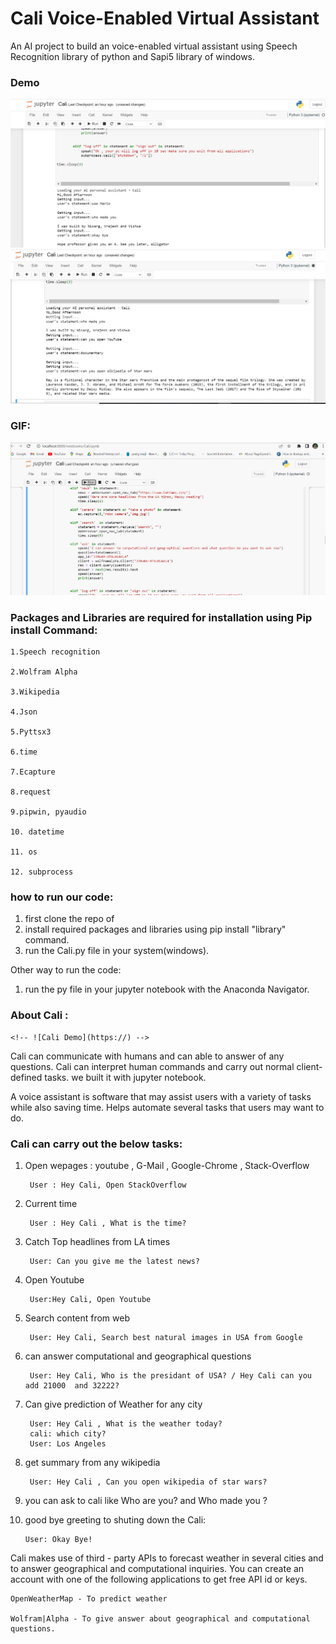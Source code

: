 Cali Voice-Enabled Virtual Assistant
====================================

An AI project to build an voice-enabled virtual assistant using Speech
Recognition library of python and Sapi5 library of windows.

### Demo

![cali-demo](Cali2.png) ![cali-demo2](Cali1.png)

### GIF:

![Cali-gif](https://github.com/Nisargpatel20/Cali-Voice-Enabled-Virutal-Assistant/blob/main/Cali-demo2.gif)

### Packages and Libraries are required for installation using Pip install Command:

    1.Speech recognition

    2.Wolfram Alpha

    3.Wikipedia

    4.Json

    5.Pyttsx3

    6.time

    7.Ecapture

    8.request

    9.pipwin, pyaudio

    10. datetime

    11. os

    12. subprocess

### how to run our code:

1.  first clone the repo of
2.  install required packages and libraries using pip install "library"
    command.
3.  run the Cali.py file in your system(windows).

Other way to run the code:

1.  run the py file in your jupyter notebook with the Anaconda
    Navigator.

### About Cali :

```{=html}
<!-- ![Cali Demo](https://) -->
```
Cali can communicate with humans and can able to answer of any
questions. Cali can interpret human commands and carry out normal
client-defined tasks. we built it with jupyter notebook.

A voice assistant is software that may assist users with a variety of
tasks while also saving time. Helps automate several tasks that users
may want to do.

### Cali can carry out the below tasks:

1.  Open wepages : youtube , G-Mail , Google-Chrome , Stack-Overflow

         User : Hey Cali, Open StackOverflow

2.  Current time

         User : Hey Cali , What is the time?

3.  Catch Top headlines from LA times

         User: Can you give me the latest news?

4.  Open Youtube

         User:Hey Cali, Open Youtube

5.  Search content from web

         User: Hey Cali, Search best natural images in USA from Google

6.  can answer computational and geographical questions

         User: Hey Cali, Who is the presidant of USA? / Hey Cali can you add 21000  and 32222?

7.  Can give prediction of Weather for any city

         User: Hey Cali , What is the weather today?
         cali: which city?
         User: Los Angeles

8.  get summary from any wikipedia

         User: Hey Cali , Can you open wikipedia of star wars?

9.  you can ask to cali like Who are you? and Who made you ?

10. good bye greeting to shuting down the Cali:

        User: Okay Bye!

Cali makes use of third - party APIs to forecast weather in several
cities and to answer geographical and computational inquiries. You can
create an account with one of the following applications to get free API
id or keys.

    OpenWeatherMap - To predict weather

    Wolfram|Alpha - To give answer about geographical and computational questions.
